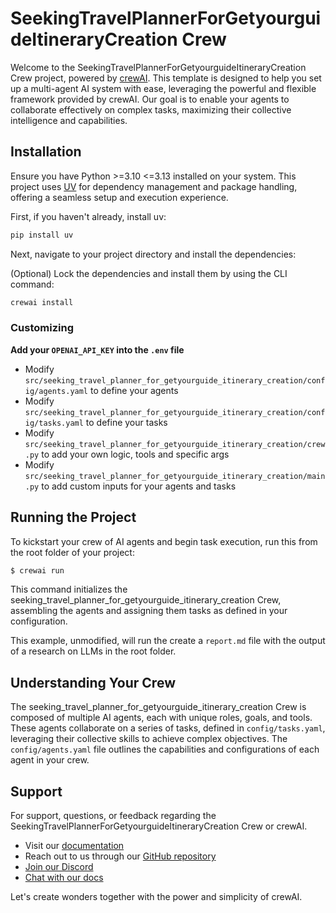 # SeekingTravelPlannerForGetyourguideItineraryCreation Crew

Welcome to the SeekingTravelPlannerForGetyourguideItineraryCreation Crew project, powered by [crewAI](https://crewai.com). This template is designed to help you set up a multi-agent AI system with ease, leveraging the powerful and flexible framework provided by crewAI. Our goal is to enable your agents to collaborate effectively on complex tasks, maximizing their collective intelligence and capabilities.

## Installation

Ensure you have Python >=3.10 <=3.13 installed on your system. This project uses [UV](https://docs.astral.sh/uv/) for dependency management and package handling, offering a seamless setup and execution experience.

First, if you haven't already, install uv:

```bash
pip install uv
```

Next, navigate to your project directory and install the dependencies:

(Optional) Lock the dependencies and install them by using the CLI command:
```bash
crewai install
```
### Customizing

**Add your `OPENAI_API_KEY` into the `.env` file**

- Modify `src/seeking_travel_planner_for_getyourguide_itinerary_creation/config/agents.yaml` to define your agents
- Modify `src/seeking_travel_planner_for_getyourguide_itinerary_creation/config/tasks.yaml` to define your tasks
- Modify `src/seeking_travel_planner_for_getyourguide_itinerary_creation/crew.py` to add your own logic, tools and specific args
- Modify `src/seeking_travel_planner_for_getyourguide_itinerary_creation/main.py` to add custom inputs for your agents and tasks

## Running the Project

To kickstart your crew of AI agents and begin task execution, run this from the root folder of your project:

```bash
$ crewai run
```

This command initializes the seeking_travel_planner_for_getyourguide_itinerary_creation Crew, assembling the agents and assigning them tasks as defined in your configuration.

This example, unmodified, will run the create a `report.md` file with the output of a research on LLMs in the root folder.

## Understanding Your Crew

The seeking_travel_planner_for_getyourguide_itinerary_creation Crew is composed of multiple AI agents, each with unique roles, goals, and tools. These agents collaborate on a series of tasks, defined in `config/tasks.yaml`, leveraging their collective skills to achieve complex objectives. The `config/agents.yaml` file outlines the capabilities and configurations of each agent in your crew.

## Support

For support, questions, or feedback regarding the SeekingTravelPlannerForGetyourguideItineraryCreation Crew or crewAI.
- Visit our [documentation](https://docs.crewai.com)
- Reach out to us through our [GitHub repository](https://github.com/joaomdmoura/crewai)
- [Join our Discord](https://discord.com/invite/X4JWnZnxPb)
- [Chat with our docs](https://chatg.pt/DWjSBZn)

Let's create wonders together with the power and simplicity of crewAI.
